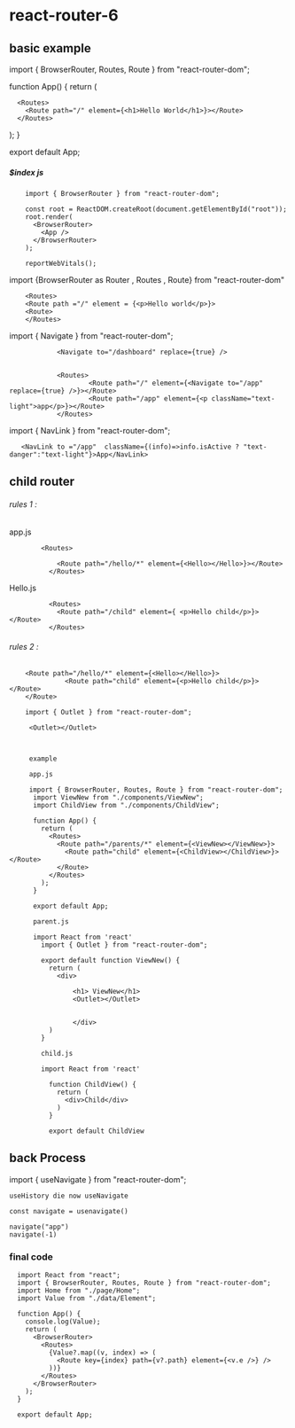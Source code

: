 # react-router-6

## basic example

import { BrowserRouter, Routes, Route } from "react-router-dom";

function App() {
  return (
   
      <Routes>
        <Route path="/" element={<h1>Hello World</h1>}></Route>
      </Routes>
  
  );
}

export default App;


##### $index js 

        import { BrowserRouter } from "react-router-dom";

        const root = ReactDOM.createRoot(document.getElementById("root"));
        root.render(
          <BrowserRouter>
            <App />
          </BrowserRouter>
        );

        reportWebVitals();





import {BrowserRouter as Router , Routes , Route} from "react-router-dom"

       
        <Routes>
        <Route path ="/" element = {<p>Hello world</p>}>
        <Route>
        </Routes>

import { Navigate } from "react-router-dom";

                <Navigate to="/dashboard" replace={true} />


                <Routes>
                        <Route path="/" element={<Navigate to="/app" replace={true} />}></Route>
                        <Route path="/app" element={<p className="text-light">app</p>}></Route>
                </Routes>
   
   
   
   import { NavLink } from "react-router-dom";
             
                
       <NavLink to ="/app"  className={(info)=>info.isActive ? "text-danger":"text-light"}>App</NavLink>
  
  
  ## child router
  
 ######  rules 1 : 
  
  app.js 
  
            <Routes>
              
                <Route path="/hello/*" element={<Hello></Hello>}></Route>
              </Routes>
              
   Hello.js
   
              <Routes>
                <Route path="/child" element={ <p>Hello child</p>}></Route>
              </Routes>
              
    
######  rules 2 : 

        <Route path="/hello/*" element={<Hello></Hello>}>
                  <Route path="child" element={<p>Hello child</p>}></Route>
        </Route>
        
        import { Outlet } from "react-router-dom";
        
         <Outlet></Outlet>



         example 

         app.js 
         
         import { BrowserRouter, Routes, Route } from "react-router-dom";
          import ViewNew from "./components/ViewNew";
          import ChildView from "./components/ChildView";
          
          function App() {
            return (
              <Routes>
                <Route path="/parents/*" element={<ViewNew></ViewNew>}>
                  <Route path="child" element={<ChildView></ChildView>}></Route>
                </Route>
              </Routes>
            );
          }
          
          export default App;

          parent.js

          import React from 'react'
            import { Outlet } from "react-router-dom";
            
            export default function ViewNew() {
              return (
                <div>
            
                    <h1> ViewNew</h1>
                    <Outlet></Outlet>
                   
                    
                    </div>
              )
            }

            child.js

            import React from 'react'

              function ChildView() {
                return (
                  <div>Child</div>
                )
              }
              
              export default ChildView


         
         
## back Process 
import { useNavigate } from "react-router-dom";

    useHistory die now useNavigate
    
    const navigate = usenavigate()
    
    navigate("app")
    navigate(-1)


### final code 

      
      import React from "react";
      import { BrowserRouter, Routes, Route } from "react-router-dom";
      import Home from "./page/Home";
      import Value from "./data/Element";
      
      function App() {
        console.log(Value);
        return (
          <BrowserRouter>
            <Routes>
              {Value?.map((v, index) => (
                <Route key={index} path={v?.path} element={<v.e />} />
              ))}
            </Routes>
          </BrowserRouter>
        );
      }
      
      export default App;

    
    
    
    
         


       
